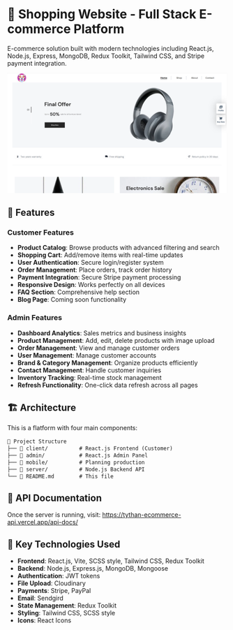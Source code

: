 # 🛒 Shopping Website - Full Stack E-commerce Platform

E-commerce solution built with modern technologies including React.js, Node.js, Express, MongoDB, Redux Toolkit, Tailwind CSS, and Stripe payment integration.

![Shopping Platform](./public/web.png)

## 🌟 Features

### Customer Features

- **Product Catalog**: Browse products with advanced filtering and search
- **Shopping Cart**: Add/remove items with real-time updates
- **User Authentication**: Secure login/register system
- **Order Management**: Place orders, track order history
- **Payment Integration**: Secure Stripe payment processing
- **Responsive Design**: Works perfectly on all devices
- **FAQ Section**: Comprehensive help section
- **Blog Page**: Coming soon functionality

### Admin Features

- **Dashboard Analytics**: Sales metrics and business insights
- **Product Management**: Add, edit, delete products with image upload
- **Order Management**: View and manage customer orders
- **User Management**: Manage customer accounts
- **Brand & Category Management**: Organize products efficiently
- **Contact Management**: Handle customer inquiries
- **Inventory Tracking**: Real-time stock management
- **Refresh Functionality**: One-click data refresh across all pages

## 🏗️ Architecture

This is a flatform with four main components:

```
📁 Project Structure
├── 📁 client/          # React.js Frontend (Customer)
├── 📁 admin/           # React.js Admin Panel
├── 📁 mobile/          # Planning production
├── 📁 server/          # Node.js Backend API
└── 📄 README.md        # This file
```

## 📖 API Documentation

Once the server is running, visit: https://tythan-ecommerce-api.vercel.app/api-docs/

## 🎯 Key Technologies Used

- **Frontend**: React.js, Vite, SCSS style, Tailwind CSS, Redux Toolkit
- **Backend**: Node.js, Express.js, MongoDB, Mongoose
- **Authentication**: JWT tokens
- **File Upload**: Cloudinary
- **Payments**: Stripe, PayPal
- **Email**: Sendgird
- **State Management**: Redux Toolkit
- **Styling**: Tailwind CSS, SCSS style
- **Icons**: React Icons